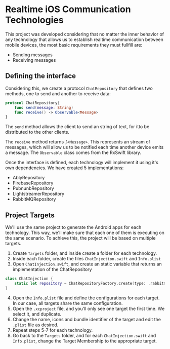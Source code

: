 # Realtime iOS Communication Technologies

This project was developed considering that no matter the inner behavior of any technology that allows us to establish realtime communication between mobile devices, the most basic requirements they must fullfill are:   

- Sending messages
- Receiving messages

## Defining the interface

Considering this, we create a protocol `ChatRepository` that defines two methods, one to send and another to receive data:

```swift
protocol ChatRepository{
    func send(message: String)
    func receive() -> Observable<Message>
}
```

The `send` method allows the client to send an string of text, for itto be distributed to the other clients.

The `receive` method returns `∫<Message>`. This represents an stream of messages, which will allow us to be notified each time another device emits a message. The `Observable` class comes from the RxSwift library.

Once the interface is defined, each technology will implement it using it's own dependencies. We have created 5 implementations:

- AblyRepository
- FirebaseRepository
- PubnunbRepository
- LightstreamerRepository
- RabbitMQRepository

## Project Targets

We'll use the same project to generate the Android apps for each technology. This way, we'll make sure that each one of them is executing on the same scenario. To achieve this, the project will be based on multiple targets.

1. Create `Targets` folder, and inside create a folder for each technology.
2. Inside each folder, create the files `ChatInjection.swift` and `Info.plist`
3. Open `ChatInjection.swift`, and create an static variable that returns an implementation of the ChatRepository

```swift
class ChatInjection {
    static let repository = ChatRepositoryFactory.create(type: .rabbitmq)
}
```


4. Open the `Info.plist` file and define the configurations for each target. In our case, all targets share the same configuration.
5. Open the `.xcproject` file, and you'll only see one target the first time. We select it, and duplicate.
6. Change the name, icons and bundle identifier of the target and edit the `.plist` file as desired.
7. Repeat steps 5-7 for each technology.
8. Go back to the `Targets` folder, and for each `ChatInjection.swift` and `Info.plist`, change the Target Membership to the appropriate target.



